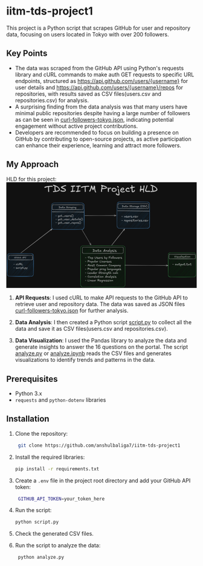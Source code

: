 # iitm-tds-project1

This project is a Python script that scrapes GitHub for user and repository data, focusing on users located in Tokyo with over 200 followers.

## Key Points

- The data was scraped from the GitHub API using Python's requests library and cURL commands to make auth GET requests to specific URL endpoints, structured as https://api.github.com/users/{username} for user details and https://api.github.com/users/{username}/repos for repositories, with results saved as CSV files(users.csv and repositories.csv) for analysis.
- A surprising finding from the data analysis was that many users have minimal public repositories despite having a large number of followers as can be seen in [curl-followers-tokyo.json](curl-followers-tokyo.json), indicating potential engagement without active project contributions.
- Developers are recommended to focus on building a presence on GitHub by contributing to open-source projects, as active participation can enhance their experience, learning and attract more followers.

## My Approach
HLD for this project:
![High Level Design](tds-project-hld.png)

1. **API Requests**: I used cURL to make API requests to the GitHub API to retrieve user and repository data. The data was saved as JSON files [curl-followers-tokyo.json](curl-followers-tokyo.json) for further analysis.

2. **Data Analysis**: I then created a Python script [script.py](script.py) to collect all the data and save it as CSV files(users.csv and repositories.csv).

3. **Data Visualization**: I used the Pandas library to analyze the data and generate insights to answer the 16 questions on the portal. The script [analyze.py](analyze.py) or [analyze.ipynb](analyze.ipynb) reads the CSV files and generates visualizations to identify trends and patterns in the data.

## Prerequisites

- Python 3.x
- `requests` and `python-dotenv` libraries

## Installation

1. Clone the repository:

   ```bash
    git clone https://github.com/anshulbaliga7/iitm-tds-project1
    ```
2. Install the required libraries:

   ```bash
   pip install -r requirements.txt
   ```
3. Create a `.env` file in the project root directory and add your GitHub API token:

   ```bash
    GITHUB_API_TOKEN=your_token_here
    ```
4. Run the script:

   ```bash
   python script.py
   ```

5. Check the generated CSV files.

6. Run the script to analyze the data:

   ```bash
    python analyze.py
    ```